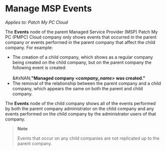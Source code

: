 # Manage MSP Events

_Applies to: Patch My PC Cloud_

The **Events** node of the parent Managed Service Provider (MSP) Patch My PC (PMPC) Cloud company only shows events that occurred in the parent company or events performed in the parent company that affect the child company. For example:

* The creation of a child company, which shows as a regular company being created on the child company, but on the parent company the following event is created:\
  \
  \&#xNAN;**"Managed company <**_**company\_name>**_**&#x20;was created."**
* The removal of the relationship between the parent company and a child company, which appears the same on both the parent and child company.

The **Events** node of the child company shows all of the events performed by both the parent company administrator on the child company and any events performed on the child company by the administrator users of that company.

> **Note**
>
> Events that occur on any child companies are not replicated up to the parent company.